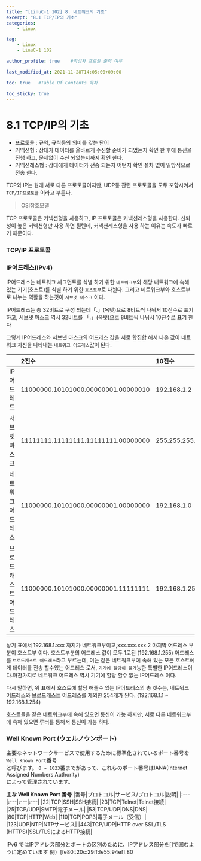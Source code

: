 ```yaml
---
title: "[LinuC-1 102] 8. 네트워크의 기초"
excerpt: "8.1 TCP/IP의 기초"
categories:
    - Linux

tag:
    - Linux
    - LinuC-1 102

author_profile: true    #작성자 프로필 출력 여부

last_modified_at: 2021-11-28T14:05:00+09:00

toc: true   #Table Of Contents 목차 

toc_sticky: true
---
```


# 8.1 TCP/IP의 기초

- 프로토콜 : 규약, 규칙등의 의미를 갖는 단어
- 커넥션형 : 상대가 데이터를 올바르게 수신할 준비가 되었는지 확인 한 후에 통신을 진행 하고, 문제없이 수신 되었는지까지 확인 한다.
- 커넥션레스형 : 상대에게 데이터가 전송 되는지 어떤지 확인 절차 없이 일방적으로 전송 한다. 

TCP와 IP는 원래 서로 다른 프로토콜이지만, UDP등 관련 프로토콜을 모두 포함시켜서 `TCP/IP프로토콜` 이라고 부른다.

> OSI참조모델


TCP 프로토콜은 커넥션형을 사용하고, IP 프로토콜은 커넥션레스형을 사용한다.
신뢰성이 높은 커넥션형만 사용 하면 될텐데, 커넥션레스형을 사용 하는 이유는 속도가 빠르기 때문이다.



### TCP/IP 프로토콜


### IP어드레스(IPv4)

IP어드레스는 네트워크 세그먼트를 식별 하기 위한 `네트워크부`와 해당 내트워크에 속해 있는 기기(호스트)를 식별 하기 위한
`호스트부`로 나뉜다. 그리고 네트워크부와 호스트부로 나누는 역활을 하는것이 `서브넷 마스크` 이다.

IP어드레스는 총 32비트로 구성 되는데「.」(옥탯)으로 8비트씩 나눠서 10진수로 표기 하고,
서브넷 마스크 역시 32비트를 「.」(옥탯)으로 8비트씩 나눠서 10진수로 표기 한다

그렇게 IP어드레스와 서브넷 마스크의 어드레스 값을 서로 합집합 해서 나온 값이 네트워크 자신을 나타내는 `네트워크 어드레스`값이
된다. 


||2진수|10진수|
|:---|:---|:---|
|IP어드레드|11000000.10101000.00000001.00000010|192.168.1.2|
|서브넷 마스크|11111111.11111111.11111111.00000000|255.255.255.0|
|네트워크 어드레스|11000000.10101000.00000001.00000000|192.168.1.0|
|브로드캐스트 어드레스|11000000.10101000.00000001.11111111|192.168.1.255|

상기 표에서 192.168.1.xxx 까지가 네트워크부이고,xxx.xxx.xxx.2 마지막 어드레스 부분이 호스트부 이다.
호스트부분의 어드레스 값이 모두 1로된 (192.168.1.255) 어드레스를 `브로드캐스트 어드레스`라고 부르는데,
이는 같은 네트워크부에 속해 있는 모든 호스트에게 데이터를 전송 할수있는 어드레스 로서, `기기에 할당이 불가`능한
특별한 IP어드레스이다.마찬가지로 네트워크 어드레스 역시 기기에 할당 할수 없는 IP어드레스 이다.

다시 말하면, 위 표에서 호스트에 할당 해줄수 있는 IP어드레스의 총 갯수는, 네트워크 어드레스와 브로드캐스트 어드레스를 제외한
254개가 된다. (192.168.1.1 ~ 192.168.1.254) 

호스트들을 같은 네트워크부에 속해 있으면 통신이 가능 하지만, 서로 다른 네트워크부에 속해 있으면
루터를 통해서 통신이 가능 하다.

 ### Well Known Port (ウェルノウンポート)
 主要なネットワークサービスで使用するために標準化されているポート番号を`Well Known Port`番号  
 と呼びます。 `0 ~ 1023`番までがあって、これらのポート番号はIANA(Internet Assigned Numbers Authority)  
 によって管理されています。  

  
**主な Well Known Port 番号**
|番号|プロトコル|サービス/プロトコル|説明|
|:---|:---|:---|:---|
|22|TCP|SSH|SSH接続|
|23|TCP|Telnet|Telnet接続|
|25|TCP/UDP|SMTP|電子メール|
|53|TCP/UDP|DNS|DNS|
|80|TCP|HTTP|Web|
|110|TCP|POP3|電子メール（受信）|
|123|UDP|NTP|NTPサービス|
|443|TCP/UDP|HTTP over SSL/TLS (HTTPS)|SSL/TLSによるHTTP接続|


 IPv6 ではIPアドレス部分とポートの区別のために、IPアドレス部分を[]で囲むように定めています
 例）[fe80::20c:29ff:fe55:94ef]:80


